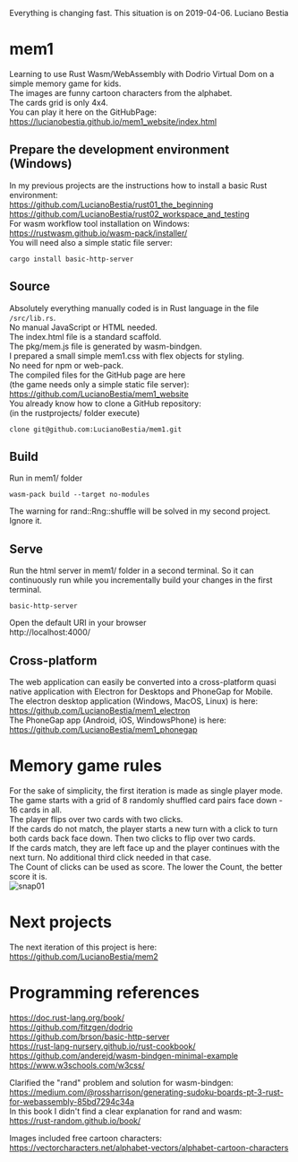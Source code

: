 Everything is changing fast. This situation is on 2019-04-06. Luciano Bestia 
# mem1
Learning to use Rust Wasm/WebAssembly with Dodrio Virtual Dom on a simple memory game for kids.  
The images are funny cartoon characters from the alphabet.  
The cards grid is only 4x4.  
You can play it here on the GitHubPage:  
https://lucianobestia.github.io/mem1_website/index.html  
## Prepare the development environment (Windows)  
In my previous projects are the instructions how to install a basic Rust environment:  
https://github.com/LucianoBestia/rust01_the_beginning  
https://github.com/LucianoBestia/rust02_workspace_and_testing  
For wasm workflow tool installation on Windows:  
https://rustwasm.github.io/wasm-pack/installer/  
You will need also a simple static file server:  
```
cargo install basic-http-server
```

## Source
Absolutely everything manually coded is in Rust language in the file `/src/lib.rs`.  
No manual JavaScript or HTML needed.  
The index.html file is a standard scaffold.  
The pkg/mem.js file is generated by wasm-bindgen.  
I prepared a small simple mem1.css with flex objects for styling.   
No need for npm or web-pack.  
The compiled files for the GitHub page are here  
(the game needs only a simple static file server):  
https://github.com/LucianoBestia/mem1_website  
You already know how to clone a GitHub repository:  
(in the rustprojects/ folder execute)  
```
clone git@github.com:LucianoBestia/mem1.git
```
## Build
Run in mem1/ folder
```
wasm-pack build --target no-modules
```
The warning for rand::Rng::shuffle will be solved in my second project. Ignore it.  
## Serve
Run the html server in mem1/ folder in a second terminal.
So it can continuously run while you incrementally build your changes in the first terminal.
```
basic-http-server
```
Open the default URI in your browser  
http://localhost:4000/  
## Cross-platform  
The web application can easily be converted into a cross-platform quasi native application with Electron for Desktops and PhoneGap for Mobile.  
The electron desktop application (Windows, MacOS, Linux) is here:  
https://github.com/LucianoBestia/mem1_electron  
The PhoneGap app (Android, iOS, WindowsPhone) is here:  
https://github.com/LucianoBestia/mem1_phonegap  

# Memory game rules
For the sake of simplicity, the first iteration is made as single player mode.  
The game starts with a grid of 8 randomly shuffled card pairs face down - 16 cards in all.  
The player flips over two cards with two clicks.  
If the cards do not match, the player starts a new turn with a click to turn both cards back face down. Then two clicks to flip over two cards.  
If the cards match, they are left face up and the player continues with the next turn. No additional third click needed in that case.  
The Count of clicks can be used as score. The lower the Count, the better score it is.  
![snap01](https://user-images.githubusercontent.com/31509965/55587238-181e8200-5755-11e9-88eb-f8fb62be581e.png)
# Next projects
The next iteration of this project is here:  
https://github.com/LucianoBestia/mem2  
# Programming references
https://doc.rust-lang.org/book/  
https://github.com/fitzgen/dodrio  
https://github.com/brson/basic-http-server    
https://rust-lang-nursery.github.io/rust-cookbook/    
https://github.com/anderejd/wasm-bindgen-minimal-example  
https://www.w3schools.com/w3css/  

Clarified the "rand" problem and solution for wasm-bindgen:  
https://medium.com/@rossharrison/generating-sudoku-boards-pt-3-rust-for-webassembly-85bd7294c34a  
In this book I didn't find a clear explanation for rand and wasm:  
https://rust-random.github.io/book/  

Images included free cartoon characters:  
https://vectorcharacters.net/alphabet-vectors/alphabet-cartoon-characters  

